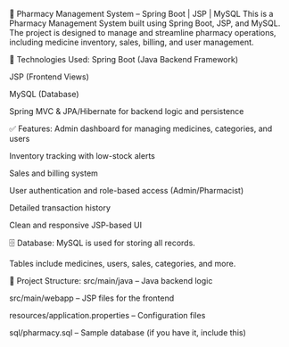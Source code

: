 💊 Pharmacy Management System – Spring Boot | JSP | MySQL
This is a Pharmacy Management System built using Spring Boot, JSP, and MySQL. The project is designed to manage and streamline pharmacy operations, including medicine inventory, sales, billing, and user management.

🔧 Technologies Used:
Spring Boot (Java Backend Framework)

JSP (Frontend Views)

MySQL (Database)

Spring MVC & JPA/Hibernate for backend logic and persistence

✅ Features:
Admin dashboard for managing medicines, categories, and users

Inventory tracking with low-stock alerts

Sales and billing system

User authentication and role-based access (Admin/Pharmacist)

Detailed transaction history

Clean and responsive JSP-based UI

🗄️ Database:
MySQL is used for storing all records.

Tables include medicines, users, sales, categories, and more.

📂 Project Structure:
src/main/java – Java backend logic

src/main/webapp – JSP files for the frontend

resources/application.properties – Configuration files

sql/pharmacy.sql – Sample database (if you have it, include this)
